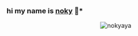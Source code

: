 ### **hi my name is [noky](https://github.com/nokyaya) 👋***

<p align="center"> <img src="https://github-readme-stats.vercel.app/api?username=nokyaya&show_icons=true&theme=gotham" alt="nokyaya" />




